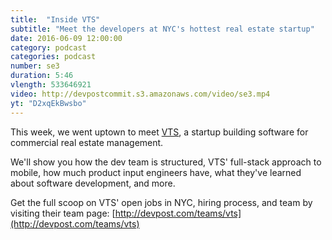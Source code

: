 ```yaml
---
title:  "Inside VTS"
subtitle: "Meet the developers at NYC's hottest real estate startup"
date: 2016-06-09 12:00:00
category: podcast
categories: podcast
number: se3
duration: 5:46
vlength: 533646921
video: http://devpostcommit.s3.amazonaws.com/video/se3.mp4
yt: "D2xqEkBwsbo"
---
```


This week, we went uptown to meet [VTS](http://vts.com), a startup building software for commercial real estate management.

We'll show you how the dev team is structured, VTS' full-stack approach to mobile, how much product input engineers have, what they've learned about software development, and more.

Get the full scoop on VTS' open jobs in NYC, hiring process, and team by visiting their team page: [http://devpost.com/teams/vts](http://devpost.com/teams/vts)
